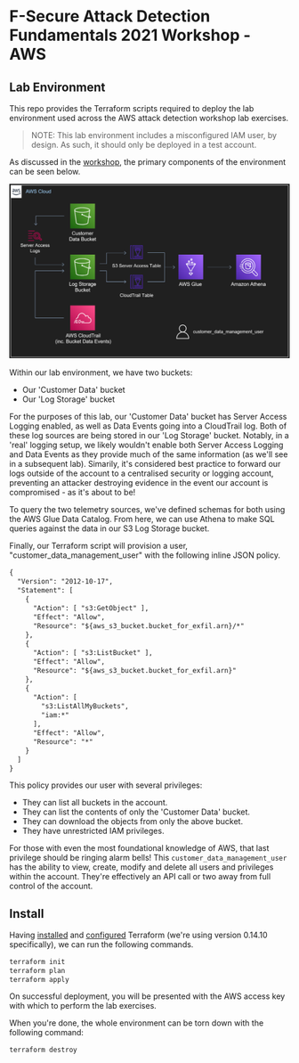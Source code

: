 # F-Secure Attack Detection Fundamentals 2021 Workshop - AWS
## Lab Environment

This repo provides the Terraform scripts required to deploy the lab environment used across the AWS attack detection workshop lab exercises. 

>NOTE: This lab environment includes a misconfigured IAM user, by design. As such, it should only be deployed in a test account.

As discussed in the [workshop](https://www.f-secure.com/gb-en/consulting/events/attack-detection-fundamentals-workshops-2021), the primary components of the environment can be seen below.

![Architecture](lab-architecture.png)


Within our lab environment, we have two buckets:

- Our 'Customer Data' bucket
- Our 'Log Storage' bucket

For the purposes of this lab, our 'Customer Data' bucket has Server Access Logging enabled, as well as Data Events going into a CloudTrail log. Both of these log sources are being stored in our 'Log Storage' bucket. Notably, in a 'real' logging setup, we likely wouldn't enable both Server Access Logging and Data Events as they provide much of the same information (as we'll see in a subsequent lab). Simarily, it's considered best practice to forward our logs outside of the account to a centralised security or logging account, preventing an attacker destroying evidence in the event our account is compromised - as it's about to be!

To query the two telemetry sources, we've defined schemas for both using the AWS Glue Data Catalog. From here, we can use Athena to make SQL queries against the data in our S3 Log Storage bucket.

Finally, our Terraform script will provision a user, "customer_data_management_user" with the following inline JSON policy.

```
{
  "Version": "2012-10-17",
  "Statement": [
    {
      "Action": [ "s3:GetObject" ],
      "Effect": "Allow",
      "Resource": "${aws_s3_bucket.bucket_for_exfil.arn}/*"
    },
    {
      "Action": [ "s3:ListBucket" ],
      "Effect": "Allow",
      "Resource": "${aws_s3_bucket.bucket_for_exfil.arn}"
    },
    {
      "Action": [
        "s3:ListAllMyBuckets",
        "iam:*"   
      ],
      "Effect": "Allow",
      "Resource": "*"
    }
  ]
}
```

This policy provides our user with several privileges:
- They can list all buckets in the account.
- They can list the contents of only the 'Customer Data' bucket.
- They can download the objects from only the above bucket.
- They have unrestricted IAM privileges.

For those with even the most foundational knowledge of AWS, that last privilege should be ringing alarm bells! This `customer_data_management_user` has the ability to view, create, modify and delete all users and privileges within the account. They're effectively an API call or two away from full control of the account. 

## Install

Having [installed](https://www.terraform.io/downloads.html) and [configured](https://learn.hashicorp.com/tutorials/terraform/aws-build?in=terraform/aws-get-started) Terraform (we're using version 0.14.10 specifically), we can run the following commands.
```
terraform init
terraform plan
terraform apply
```
On successful deployment, you will be presented with the AWS access key with which to perform the lab exercises. 

When you're done, the whole environment can be torn down with the following command:
```
terraform destroy
```
